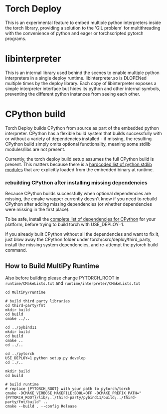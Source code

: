 # Torch Deploy
This is an experimental feature to embed multiple python interpreters inside the torch library,
providing a solution to the 'GIL problem' for multithreading with the convenience of python
and eager or torchscripted pytorch programs.

# libinterpreter
This is an internal library used behind the scenes to enable multiple python interpreters in
a single deploy runtime.  libinterpreter.so is DLOPENed multiple times by the deploy library.
Each copy of libinterpreter exposes a simple interpreter interface but hides its python and other
internal symbols, preventing the different python instances from seeing each other.

# CPython build
Torch Deploy builds CPython from source as part of the embedded python interpreter.  CPython has a flexible build system that builds successfully with or without a variety of dependencies installed - if missing, the resulting CPython build simply omits optional functionality, meaning some stdlib modules/libs are not present.

Currently, the torch deploy build setup assumes the full CPython build is present.  This matters because there is a [hardcoded list of python stdlib modules](https://github.com/pytorch/pytorch/blob/2662e34e9287a72e96dabb590e7732f9d4a6b37b/torch/csrc/deploy/interpreter/interpreter_impl.cpp#L35) that are explicitly loaded from the embedded binary at runtime.

### rebuilding CPython after installing missing dependencies
Because CPython builds successfully when optional dependencies are missing, the cmake wrapper currently doesn't know if you need to rebuild CPython after adding missing dependencies (or whether dependencies were missing in the first place).

To be safe, install the [complete list of dependencies for CPython](https://devguide.python.org/setup/#install-dependencies) for your platform, before trying to build torch with USE_DEPLOY=1.

If you already built CPython without all the dependencies and want to fix it, just blow away the CPython folder under torch/csrc/deploy/third_party, install the missing system dependencies, and re-attempt the pytorch build command.

## How to Build MultiPy Runtime

Also before building please change PYTORCH_ROOT in `runtime/CMakeLists.txt` and `runtime/interpreter/CMakeLists.txt`

```
cd MultiPy/runtime

# build third party libraries
cd third-party/fmt
mkdir build
cd build
cmake ../..

cd ../pybind11
mkdir build
cd build
cmake ..
cd ../..

cd ../pytorch
USE_DEPLOY=1 python setup.py develop
cd ../..

mkdir build
cd build

# build runtime
# replace {PYTORCH_ROOT} with your path to pytorch/torch
cmake -DCMAKE_VERBOSE_MAKEFILE:BOOL=OFF -DCMAKE_PREFIX_PATH="{PYTORCH_ROOT}/lib/;../third-party/pybind11/build;../third-party/fmt/build" ..
cmake --build . --config Release
```
